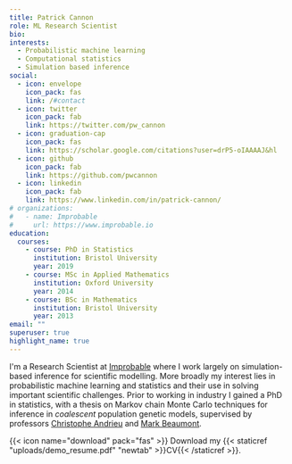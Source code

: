 ```yaml
---
title: Patrick Cannon
role: ML Research Scientist
bio: 
interests:
  - Probabilistic machine learning
  - Computational statistics
  - Simulation based inference
social:
  - icon: envelope
    icon_pack: fas
    link: /#contact
  - icon: twitter
    icon_pack: fab
    link: https://twitter.com/pw_cannon
  - icon: graduation-cap
    icon_pack: fas
    link: https://scholar.google.com/citations?user=drP5-oIAAAAJ&hl
  - icon: github
    icon_pack: fab
    link: https://github.com/pwcannon
  - icon: linkedin
    icon_pack: fab
    link: https://www.linkedin.com/in/patrick-cannon/
# organizations:
#   - name: Improbable
#     url: https://www.improbable.io
education:
  courses:
    - course: PhD in Statistics
      institution: Bristol University
      year: 2019
    - course: MSc in Applied Mathematics
      institution: Oxford University
      year: 2014
    - course: BSc in Mathematics
      institution: Bristol University
      year: 2013
email: ""
superuser: true
highlight_name: true
---
```

I'm a Research Scientist at [Improbable](http://www.improbable.io) where I work largely on simulation-based inference for scientific modelling. More broadly my interest lies in probabilistic machine learning and statistics and their use in solving important scientific challenges. Prior to working in industry I gained a PhD in statistics, with a thesis on Markov chain Monte Carlo techniques for inference in _coalescent_ population genetic models, supervised by professors [Christophe Andrieu](https://scholar.google.com/citations?user=kcsbLrAAAAAJ) and [Mark Beaumont](https://scholar.google.com/citations?user=2K3F0MMAAAAJ&hl=en).

{{< icon name="download" pack="fas" >}} Download my {{< staticref "uploads/demo_resume.pdf" "newtab" >}}CV{{< /staticref >}}.